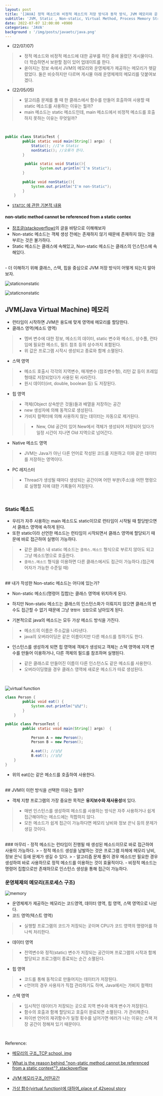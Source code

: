 ```yaml
---
layout: post
title: '[JAVA] 정적 메소드와 비정적 메소드의 저장 방식과 동작 방식, JVM 메모리와 운영체제 메모리'
subtitle: 'JVM, Static , Non-static, Virtual Method, Process Memory Structure'
date: 2022-07-07 12:00:00 +0900
categories: 'JAVA'
background : '/img/posts/javaetc/java.png'
---
```

 
 
- (22/07/07)
> - 정적 메소드와 비정적 메소드에 대한 공부를 하던 중에 올렸던 게시물이다. 더 학습하면서 보완할 점이 있어 업데이트를 한다. 
> - 쏟아지는 정보 속에서 JVM의 메모리와 운영체제가 제공하는 메모리가 헷갈렸었다. 둘은 비슷하지만 다르며 게시물 아래 운영체제의 메모리를 덧붙여보겠다.
- (22/05/05)
> - 알고리즘 문제를 풀 때 한 클래스에서 함수를 만들어 호출하여 사용할 때 static 메소드를 사용하는 이유는 뭘까?
> - main 메소드는 static 메소드인데, main 메소드에서 비정적 메소드를 호출하지 못하는 이유는 무엇일까?


<BR>

```java
public class StaticTest {
		public static void main(String[] args)  {
			Static(); //I'm Static
			nonStatic(); //오류가 뜬다.
        }
        
		 public static void Static(){
	        	System.out.println("I'm Static");
	    }
		
        public void nonStatic(){
        	System.out.println("I'm non-Static");
        }
    }
```

- [`STATIC` 에 관한 기본적 내용](https://ddungi.github.io/java/2022/04/12/static/)

#### non-static method cannot be referenced from a static contex

- <a href="#target">참조글(stackoverflow)</a>의 글을 바탕으로 이해해보자
- Non-static 메소드는 객체 생성 전에는 존재하지 않기 때문에 존재하지 않는 것을 부르는 것은 불가하다. 
- Static 메소드는 클래스에 속해있고, Non-static 메소드는 클래스의 인스턴스에 속해있다. 

<br>
- 더 이해하기 위해 클래스, 스택, 힙을 중심으로 JVM 저장 방식이 어떻게 되는지 알아보자.

<br>

![staticnonstatic](/img/posts/javaetc/staticnonstatic1.png)

![staticnonstatic](/img/posts/javaetc/staticnonstatic2.png)

## JVM(Java Virtual Machine) 메모리
 
- 런타임이 시작하면 JVM은 용도에 맞게 영역에 메모리를 할당한다.
- 클래스 영역(메소드 영역) 
> - 멤버 변수에 대한 정보, 메소드의 데이터, static 변수와 메소드, 상수풀, 런타임에  필요한 메소드, 필드 참조 등의 상수까지 포함된다.
> - 위 값은 프로그램 시작시 생성되고 종료와 함께 소멸된다.
- 스택 영역
> -  메소드 호출시 각각의 지역변수, 매개변수 (참조변수형), 리턴 값 등이 프레임 형태로 저장되었다가 사용된 뒤 사라진다.
> - 원시 데이터(int, double, boolean 등) 도 저장된다.
- 힙 영역 
> - 객체(Object 상속받은 것들)들과 배열을 저장하는 공간
> - new 생성자에 의해 동적으로 생성된다. 
> - 가비지 컬렉터에 의해 사용하지 않는 데이터는 자동으로 제거된다. 
> > - New, Old 공간이 있어 New에서 객체가 생성되어 저장되어 있다가 일정 시간이 지나면 Old 지역으로 넘어간다.
- Native 메소드 영역
> - JVM는 Java가 아닌 다른 언어로 작성된 코드를 지원하고 이와 같은 데이터를 저장하는 영역이다.
- PC 레지스터
> - Thread가 생성될 때마다 생성되는 공간이며 어떤 부분(주소)을 어떤 명령으로 실행할 지에 대한 기록들이 저장된다.
  
<br>

### Static 메소드

- 우리가 자주 사용하는 main 메소드도 static이므로 런타임이 시작될 때 할당받으면서 클래스 영역에 속하게 된다.
- 또한 static이라 선언한 메소드는 런타임이 시작되면서 클래스 영역에 할당되기 때문에 바로 접근하여 실행이 가능하다.
> - 같은 클래스 내 static 메소드는 `클래스.메소드` 형식으로 부르지 않아도 되고 그냥 메소드명으로 호출한다. 
> - `클래스.메소드` 형식을 이용하면 다른 클래스에서도 접근이 가능하다.(접근제어자가 가능한 수준일 때)

<br>
## 내가 작성한 Non-static 메소드는 어디에 있는가?

- Non-static 메소드(명령어 집합)는 클래스 영역에 위치하게 된다.
- 하지만 Non-static 메소드는 클래스의 인스턴스화가 이뤄지지 않으면 클래스의 변수도 접근할 수 없기 때문에 그냥 `명령어 집합`으로 남아있게 된다.

- 기본적으로 java의 메소드는 모두 가상 메소드 방식을 가진다.
> - 메소드의 이름은 주소값을 나타낸다. 
> - java의 오버라이딩은 같은 이름이지만 다른 메소드를 칭하기도 한다.


- 인스턴스를 생성하게 되면 힙 영역에 객체가 생성되고 객체는 스택 영역에 지역 변수를 만들어 이용하거나, 다른 객체의 필드를 참조하며 실행된다. 
> - 같은 클래스로 만들어진 이름이 다른 인스턴스도 같은 메소드를 사용한다.  
> - 오버라이딩했을 경우 클래스 영역에 새로운 메소드가 따로 생성된다.

<br>

![virtual function](/img/posts/javaetc/virtualfunc.png)


```java
class Person {
		public void eat() {
			System.out.println("냠냠");
		}
	}

public class PersonTest {
		public static void main(String[] args)  {
			
			Person A = new Person();
			Person B = new Person();
			
			A.eat(); //냠냠
			B.eat(); //냠냠
    }
}
```

- 위의 eat()는 같은 메소드를 호출하여 사용한다. 

<br>
## JVM이 이런 방식을 선택한 이유는 뭘까?

- 객체 지향 프로그램의 가장 중요한 목적은 **유지보수와 재사용성**에 있다.
> - 매번 인스턴스를 생성하여 메소드를 사용하는 방식은 자주 사용하거나 쉽게 접근해야하는 메소드에는 적합하지 않다.
> - 모든 메소드가 쉽게 접근이 가능하다면 메모리 낭비와 정보 은닉 등의 문제가 생길 것이다.

<br>
### 마무리
- 정적 메소드는 런타임이 진행될 때 생성된 메소드이므로 바로 접근하여 사용이 가능하다.
> - 정적 메소드 생성을 남발하는 것은 프로그램 자체에 메모리 낭비, 정보 은닉 등에 문제가 생길 수 있다. 
> - 알고리즘 문제 풀이 경우 메소드만 필요한 경우 생성하여 바로 사용하므로 정적 메소드를 이용하는 것이 효율적이다.
- 비정적 메소드는 명령어 집합으로만 존재하므로 인스턴스 생성을 통해 접근이 가능하다.

<br>

### 운영체제의 메모리(프로세스 구조)

![memory](/img/posts/cs/memory.png)

- 운영체제가 제공하는 메모리는 코드영역, 데이터 영역, 힙 영역, 스택 영역으로 나뉜다.
- 코드 영역(텍스트 영역)
> - 실행할 프로그램의 코드가 저장되는 곳이며 CPU가 코드 영역의 명령어를 하나씩 처리한다.

- 데이터 영역
> - 전역변수와 정적(static) 변수가 저장되는 공간이며 프로그램의 시작과 함께 할당되고 프로그램이 종료되는 순간 소멸된다.
- 힙 영역
> - 코드를 통해 동적으로 만들어지는 데이터가 저장된다. 
> - c언어의 경우 사용자가 직접 관리하기도 하며, Java에서는 가비지 컬렉터
- 스택 영역
> - 임시적인 데이터가 저장되는 곳으로 지역 변수와 매개 변수가 저장된다.
> - 함수의 호출과 함께 할당되고 호출이 완료되면 소멸된다.
가 관리해준다.
> - 파이썬 언어의 재귀함수가 일정 횟수를 넘어가면 에러가 나는 이유는 스택 저장 공간이 정해져 있기 때문이다.

<br>

Reference:
- [메모리의 구조_TCP school, img](http://www.tcpschool.com/c/c_memory_structure)
 
- [What is the reason behind "non-static method cannot be referenced from a static context"?_stackoverflow](https://stackoverflow.com/questions/290884/what-is-the-reason-behind-non-static-method-cannot-be-referenced-from-a-static) <a id='target'></a>
- [JVM 메모리구조_어떤공간](https://huelet.tistory.com/entry/JVM-%EB%A9%94%EB%AA%A8%EB%A6%AC%EA%B5%AC%EC%A1%B0)
- [가상 함수(virtual function)에 대하여_place of 42seoul story](https://42place.innovationacademy.kr/archives/8728)
